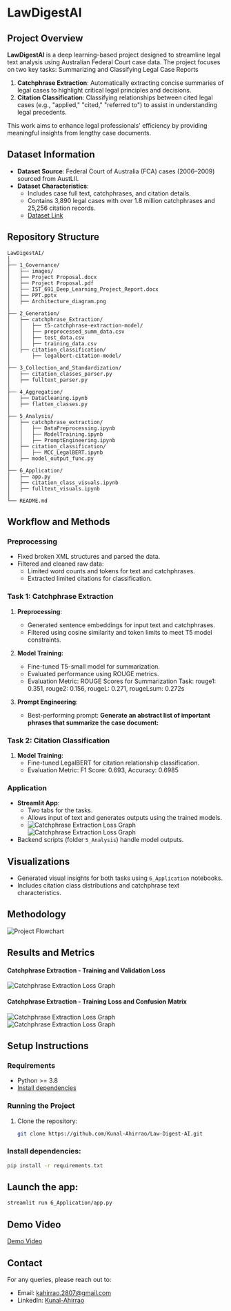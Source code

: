 # LawDigestAI

## Project Overview

**LawDigestAI** is a deep learning-based project designed to streamline legal text analysis using Australian Federal Court case data. The project focuses on two key tasks: Summarizing and Classifying Legal Case Reports

1. **Catchphrase Extraction**: Automatically extracting concise summaries of legal cases to highlight critical legal principles and decisions.
2. **Citation Classification**: Classifying relationships between cited legal cases (e.g., "applied," "cited," "referred to") to assist in understanding legal precedents.

This work aims to enhance legal professionals' efficiency by providing meaningful insights from lengthy case documents.



## Dataset Information

- **Dataset Source**: Federal Court of Australia (FCA) cases (2006–2009) sourced from AustLII.
- **Dataset Characteristics**:
  - Includes case full text, catchphrases, and citation details.
  - Contains 3,890 legal cases with over 1.8 million catchphrases and 25,256 citation records.
  - [Dataset Link](https://archive.ics.uci.edu/dataset/239/legal+case+reports)



## Repository Structure

```
LawDigestAI/
│
├── 1_Governance/
│   ├── images/
│   ├── Project Proposal.docx
│   ├── Project Proposal.pdf
│   ├── IST_691_Deep_Learning_Project_Report.docx
│   ├── PPT.pptx
│   ├── Architecture_diagram.png
│
├── 2_Generation/
│   ├── catchphrase_Extraction/
│   │   ├── t5-catchphrase-extraction-model/
│   │   ├── preprocessed_summ_data.csv
│   │   ├── test_data.csv
│   │   ├── training_data.csv
│   ├── citation_classification/
│       ├── legalbert-citation-model/
│
├── 3_Collection_and_Standardization/
│   ├── citation_classes_parser.py
│   ├── fulltext_parser.py
│
├── 4_Aggregation/
│   ├── DataCleaning.ipynb
│   ├── flatten_classes.py
│
├── 5_Analysis/
│   ├── catchphrase_extraction/
│   │   ├── DataPreprocessing.ipynb
│   │   ├── ModelTraining.ipynb
│   │   ├── PromptEngineering.ipynb
│   ├── citation_classification/
│   │   ├── MCC_LegalBERT.ipynb
│   ├── model_output_func.py
│
├── 6_Application/
│   ├── app.py
│   ├── citation_class_visuals.ipynb
│   ├── fulltext_visuals.ipynb
│
└── README.md

```

## Workflow and Methods

### Preprocessing
- Fixed broken XML structures and parsed the data.
- Filtered and cleaned raw data:
  - Limited word counts and tokens for text and catchphrases.
  - Extracted limited citations for classification.

### Task 1: Catchphrase Extraction
1. **Preprocessing**:
   - Generated sentence embeddings for input text and catchphrases.
   - Filtered using cosine similarity and token limits to meet T5 model constraints.
2. **Model Training**:
   - Fine-tuned T5-small model for summarization.
   - Evaluated performance using ROUGE metrics.
   - Evaluation Metric: ROUGE Scores for Summarization Task: rouge1: 0.351, rouge2: 0.156, rougeL: 0.271, rougeLsum: 0.272s
   
3. **Prompt Engineering**:
   - Best-performing prompt: **Generate an abstract list of important phrases that summarize the case document:**

### Task 2: Citation Classification
1. **Model Training**:
   - Fine-tuned LegalBERT for citation relationship classification.
   - Evaluation Metric: F1 Score: 0.693, Accuracy: 0.6985

### Application
- **Streamlit App**:
  - Two tabs for the tasks.
  - Allows input of text and generates outputs using the trained models.
  - ![Catchphrase Extraction Loss Graph](1_Governance/images/UI_1.png) ![Catchphrase Extraction Loss Graph](1_Governance/images/UI_2.png) 
- Backend scripts (folder `5_Analysis`) handle model outputs.


## Visualizations
- Generated visual insights for both tasks using `6_Application` notebooks.
- Includes citation class distributions and catchphrase text characteristics.



## Methodology

![Project Flowchart](1_Governance/Architecture_diagram.png)

## Results and Metrics

#### Catchphrase Extraction - Training and Validation Loss
![Catchphrase Extraction Loss Graph](1_Governance/images/Catchphrase_extraction_loss.png)


#### Catchphrase Extraction - Training Loss and Confusion Matrix
![Catchphrase Extraction Loss Graph](1_Governance/images/citation_lassification_loss.png)
![Catchphrase Extraction Loss Graph](1_Governance/images/citation_classification_confusion_matrix.png)


## Setup Instructions

### Requirements
- Python >= 3.8
- [Install dependencies](2_Generation/requirements.txt)

### Running the Project
1. Clone the repository:
   ```bash
   git clone https://github.com/Kunal-Ahirrao/Law-Digest-AI.git
    ```
### Install dependencies:
```bash
pip install -r requirements.txt
```

## Launch the app:
```bash
streamlit run 6_Application/app.py
```

## Demo Video
[Demo Video](1_Governance/demo_video.webm)


## Contact
For any queries, please reach out to:

- Email: kahirrao.2807@gmail.com
- LinkedIn: [Kunal-Ahirrao](www.linkedin.com/in/kunal-ahirrao)
